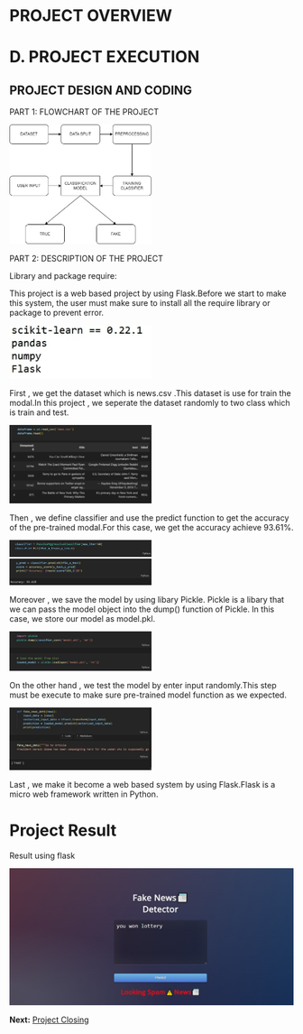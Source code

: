 # PROJECT OVERVIEW

# D. PROJECT EXECUTION


## PROJECT DESIGN AND CODING

PART 1: FLOWCHART OF THE PROJECT

<img src="../assets/flowchart for aipm.drawio.jpg" width="50%">


PART 2: DESCRIPTION OF THE PROJECT

Library and package require:

This project is a web based project by using Flask.Before we start to make this system, the user must make sure to install all the require library or package to prevent error.

<img src="../assets/requirement.jpg" width="50%">

First , we get the dataset which is news.csv .This dataset is use for train the modal.In this project , we seperate the dataset randomly to two class which is train and test.

<img src="../assets/dataset.jpg" width="50%">


Then , we define classifier and use the predict function to get the accuracy of the pre-trained modal.For this case, we get the accuracy achieve 93.61%.

<img src="../assets/c.jpg" width="50%">

<img src="../assets/p.jpg" width="50%">

Moreover , we save the model by using libary Pickle. Pickle is a libary that we can pass the model object into the dump() function of Pickle. In this case, we store our model as model.pkl.

<img src="../assets/pic.jpg" width="50%">

On the other hand , we test the model by enter input randomly.This step must be execute to make sure pre-trained model function as we expected.

<img src="../assets/f.jpg" width="50%">

Last , we make it become a web based system by using Flask.Flask is a micro web framework written in Python.


# Project Result
Result using flask

<img src="../assets/result.jpeg" width="100%">















**Next:** [Project Closing](/Project-Management-Plan/E-Project-Closing.md)
